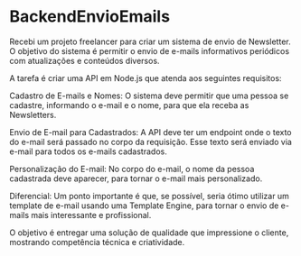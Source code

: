 # BackendEnvioEmails


Recebi um projeto freelancer para criar um sistema de envio de Newsletter. O objetivo do sistema é permitir o envio de e-mails informativos periódicos com atualizações e conteúdos diversos.

A tarefa é criar uma API em Node.js que atenda aos seguintes requisitos:

Cadastro de E-mails e Nomes: O sistema deve permitir que uma pessoa se cadastre, informando o e-mail e o nome, para que ela receba as Newsletters.

Envio de E-mail para Cadastrados: A API deve ter um endpoint onde o texto do e-mail será passado no corpo da requisição. Esse texto será enviado via e-mail para todos os e-mails cadastrados.

Personalização do E-mail: No corpo do e-mail, o nome da pessoa cadastrada deve aparecer, para tornar o e-mail mais personalizado.

Diferencial: Um ponto importante é que, se possível, seria ótimo utilizar um template de e-mail usando uma Template Engine, para tornar o envio de e-mails mais interessante e profissional.

O objetivo é entregar uma solução de qualidade que impressione o cliente, mostrando competência técnica e criatividade.
